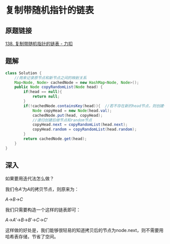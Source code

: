 # 复制带随机指针的链表

## 原题链接

[138. 复制带随机指针的链表 - 力扣](https://leetcode.cn/problems/copy-list-with-random-pointer/)

## 题解

~~~java
class Solution {
    //用来记录原节点和新节点之间的映射关系
    Map<Node, Node> cachedNode = new HashMap<Node, Node>();
    public Node copyRandomList(Node head) {
        if(head == null){
            return null;
        }
        if(!cachedNode.containsKey(head)){	//若不存在新的head节点，则创建一个
            Node copyHead = new Node(head.val);
            cachedNode.put(head, copyHead);
            //递归创建后继节点和random节点
            copyHead.next = copyRandomList(head.next);
            copyHead.random = copyRandomList(head.random);
        }
        return cachedNode.get(head);
    }   
}
~~~

## 深入

如果要用迭代法怎么做？

我们令*A*′为*A*的拷贝节点，则原来为：

*A*→*B*→*C*

我们只需要构造一个这样的链表即可：

*A*→*A*′→*B*→*B*′→*C*→*C*′

这样做的好处是，我们能够很轻易的知道拷贝后的节点为node.next，则不需要用哈希表存储，节省了空间。

